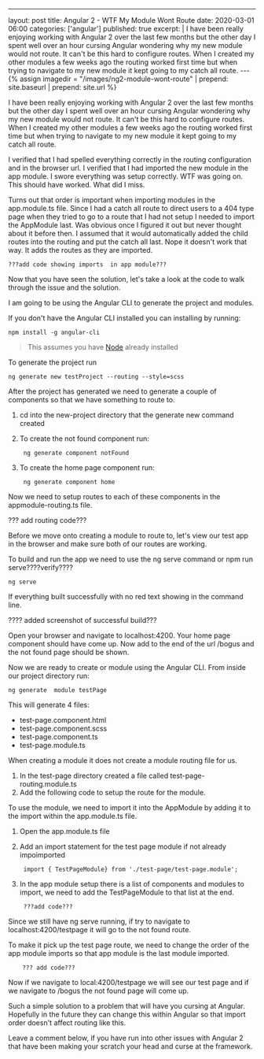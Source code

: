 ---
layout: post
title: Angular 2 - WTF My Module Wont Route
date: 2020-03-01 06:00
categories: ['angular']
published: true
excerpt: |
     I have been really enjoying working with Angular 2 over the last few months but the other day 
I spent well over an hour cursing Angular wondering why my new module would not route.  It can't be this hard to configure routes.  When I created my other modules a few weeks ago the routing worked first time  but when trying to navigate to my new module it kept going  to my catch all route.
--- 
{% assign imagedir = "/images/ng2-module-wont-route" | prepend: site.baseurl | prepend: site.url %}

I have been really enjoying working with Angular 2 over the last few months but the other day 
I spent well over an hour cursing Angular wondering why my new module would not route.  It can't be this hard to configure routes.  When I created my other modules a few weeks ago the routing worked first time  but when trying to navigate to my new module it kept going  to my catch all route.

I verified that I had spelled everything correctly in the routing configuration and in the browser url.  I verified that I had imported the new module in the app module.  I swore everything was setup correctly.  WTF was going on.  This should have worked.  What did I miss.  

Turns out that order is important when importing modules in the app.module.ts file.  Since I had a  catch all route to direct users to a 404 type page when they tried to go to a route that I had not setup I needed to import the AppModule last.  Was obvious  once I figured it out but never thought about it before then.  I assumed that it would automatically added the child routes into the routing and put the catch all last.  Nope it doesn't work that way.  It adds the routes as they are imported. 

	???add code showing imports  in app module???

Now that you have seen the solution,  let's take a look at the code to walk through the issue and the solution. 

I am going to be using the Angular CLI to generate the project and modules. 

If you don't have the Angular CLI installed you can installing by running:

	npm install -g angular-cli 
	
> This assumes you have [Node](https://nodejs.org) already installed

To generate the project run 

	ng generate new testProject --routing --style=scss

After the project has generated we need to generate a couple of components so that we have something to route to.  

1. cd into the new-project directory that the generate new command created
1. To create the  not found component run:

		ng generate component notFound 

1. To create the  home page  component run:

		ng generate component home 
		
Now we need to setup routes to each of these components in the appmodule-routing.ts file.

??? add routing code???

Before we move onto creating a module to route to, let's view our test app in the browser and make sure both of our routes are working.

To build and run the app we need to use the ng serve command or npm run serve????verify????

	ng serve 

If everything built successfully with no red text showing in the command line.

???? added screenshot of successful build???

Open your browser and navigate to localhost:4200.  Your home page component should have come up.  Now add to the end of the url /bogus and the not  found  page should be shown.

Now we are ready to create or module using the Angular CLI.  From inside our project  directory run:

	ng generate  module testPage 
	
This will generate 4 files:

* test-page.component.html
* test-page.component.scss
* test-page.component.ts
* test-page.module.ts

When creating a module it does not create a module routing file for us.  

1. In the test-page directory created a file called test-page-routing.module.ts
1. Add the following code to setup the route for the module. 

To use the module, we need to import it into the AppModule by adding it to the import within the app.module.ts file.

1. Open the app.module.ts file
1. Add an import statement for the test page module if not already impoimported
	
		import { TestPageModule} from './test-page/test-page.module';
		
1. In the app module setup there is a list of components and modules to  import, we need to add the TestPageModule to that list at the end.  
 
 		???add code???
 		
 Since we still have ng serve running, if try to navigate to localhost:4200/testpage it will go to the not found route.
 
 To make it pick up the test page route, we need to change the order of the app module imports so that app module is the last module imported.
 
 		??? add code???
 		
 Now if we navigate to local:4200/testpage we will see our test page and if we navigate to /bogus the not found page will come up.
 
Such a simple solution to a problem that will have you cursing at Angular.  Hopefully in the future they can change this within Angular so that import order doesn't affect routing like this. 

Leave a comment below, if you have run into other issues with Angular 2 that have been making your scratch your head and curse at the framework.  
  